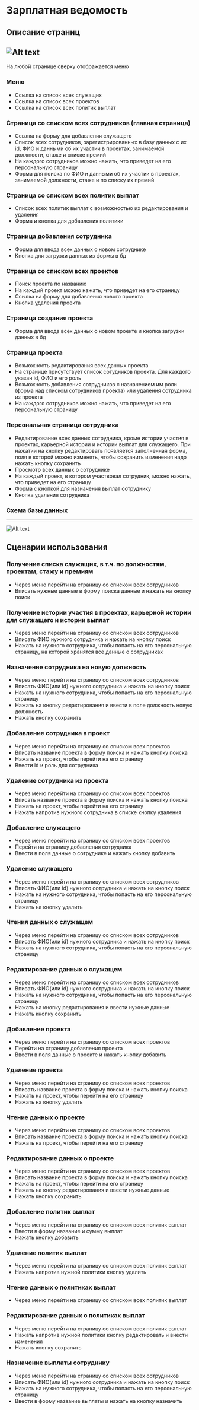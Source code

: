 Зарплатная ведомость
=======================
Описание страниц
-----------------------
![Alt text](docs/navigation.png)
-----------------------
На любой странице сверху отображается меню
### Меню
- Ссылка на список всех служащих
- Ссылка на список всех проектов
- Ссылка на список всех политик выплат
### Страница со списком всех сотрудников (главная страница) 
- Ссылка на форму для добавления служащего
- Список всех сотрудников, зарегистрированных в базу данных с их id, ФИО и данными об их участии в проектах, занимаемой должности, стаже и списке премий
- На каждого сотрудников можно нажать, что приведет на его персональную страницу
- Форма для поиска по ФИО и данными об их участии в проектах, занимаемой должности, стаже и по списку их премий
### Страница со списком всех политик выплат
- Список всех политик выплат с возможностью их редактирования и удаления
- Форма и кнопка для добавления политики
### Страница добавления сотрудника
- Форма для ввода всех данных о новом сотруднике
- Кнопка для загрузки данных из формы в бд
### Страница со списком всех проектов
- Поиск проекта по названию
- На каждый проект можно нажать, что приведет на его страницу
- Ссылка на форму для добавления нового проекта
- Кнопка удаления проекта
### Страница создания проекта
- Форма для ввода всех данных о новом проекте и кнопка загрузки данных в бд
### Страница проекта
- Возможность редактирования всех данных проекта
- На странице присутствует список сотудников проекта. Для каждого указан id, ФИО и его роль
- Возможность добавления сотрудников с назначением им роли (форма над списком сотрудников проекта) или удаления сотрудника из проекта
- На каждого сотрудников можно нажать, что приведет на его персональную страницу
### Персональная страница сотрудника
- Редактирование всех данных сотрудника, кроме истории участия в проектах, карьерной истории и истории выплат для служащего. При нажатии на кнопку редактировать появляется заполненная форма, поля в которой можно изменять, чтобы сохранить изменения надо нажать кнопку сохранить
- Просмотр всех данных о сотруднике
- На каждый проект, в котором участвовал сотрудник, можно нажать, что приведет на его страницу
- Форма с кнопкой для назначения выплат сотруднику
- Кнопка удаления сотрудника
### Схема базы данных
-----------------
![Alt text](docs/db_schema.png)

Сценарии использования
----------------------
### Получение списка служащих, в т.ч. по должностям, проектам, стажу и премиям
- Через меню перейти на страницу со списком всех сотрудников
- Вписать нужные данные в форму поиска данные и нажать на кнопку поиск
### Получение истории участия в проектах, карьерной истории для служащего и истории выплат
- Через меню перейти на страницу со списком всех сотрудников
- Вписать ФИО нужного сотрудника и нажать на кнопку поиск
- Нажать на нужного сотрудника, чтобы попасть на его персональную страницу, на которой хранятся все данные о сотрудниках
### Назначение сотрудника на новую должность
- Через меню перейти на страницу со списком всех сотрудников
- Вписать ФИО(или id) нужного сотрудника и нажать на кнопку поиск
- Нажать на нужного сотрудника, чтобы попасть на его персональную страницу
- Нажать на кнопку редактирования и ввести в поле должность новую должность
- Нажать кнопку сохранить
### Добавление сотрудника в проект
- Через меню перейти на страницу со списком всех проектов
- Вписать название проекта в форму поиска и нажать кнопку поиска
- Нажать на проект, чтобы перейти на его страницу
- Ввести id и роль для сотрудника
### Удаление сотрудника из проекта
- Через меню перейти на страницу со списком всех проектов
- Вписать название проекта в форму поиска и нажать кнопку поиска
- Нажать на проект, чтобы перейти на его страницу
- Нажать напротив нужного сотрудника в списке кнопку удаления
### Добавление служащего
- Через меню перейти на страницу со списком всех проектов
- Перейти на страницу добавления сотрудника
- Ввести в поля данные о сотруднике и нажать кнопку добавить
### Удаление служащего
- Через меню перейти на страницу со списком всех сотрудников
- Вписать ФИО(или id) нужного сотрудника и нажать на кнопку поиск
- Нажать на нужного сотрудника, чтобы попасть на его персональную страницу
- Нажать на кнопку удалить
### Чтения данных о служащем
- Через меню перейти на страницу со списком всех сотрудников
- Вписать ФИО(или id) нужного сотрудника и нажать на кнопку поиск
- Нажать на нужного сотрудника, чтобы попасть на его персональную страницу
### Редактирование данных о служащем
- Через меню перейти на страницу со списком всех сотрудников
- Вписать ФИО(или id) нужного сотрудника и нажать на кнопку поиск
- Нажать на нужного сотрудника, чтобы попасть на его персональную страницу
- Нажать на кнопку редактирования и ввести нужные данные
- Нажать кнопку сохранить
### Добавление проекта
- Через меню перейти на страницу со списком всех проектов
- Перейти на страницу добавления проекта
- Ввести в поля данные о проекте и нажать кнопку добавить
### Удаление проекта
- Через меню перейти на страницу со списком всех проектов
- Вписать название проекта в форму поиска и нажать кнопку поиска
- Нажать на проект, чтобы перейти на его страницу
- Нажать на кнопку удалить
### Чтение данных о проекте
- Через меню перейти на страницу со списком всех проектов
- Вписать название проекта в форму поиска и нажать кнопку поиска
- Нажать на проект, чтобы перейти на его страницу
### Редактирование данных о проекте
- Через меню перейти на страницу со списком всех проектов
- Вписать название проекта в форму поиска и нажать кнопку поиска
- Нажать на проект, чтобы перейти на его страницу
- Нажать на кнопку редактирования и ввести нужные данные
- Нажать кнопку сохранить
### Добавление политик выплат
- Через меню перейти на страницу со списком всех политик выплат
- Ввести в форму название и сумму выплат
- Нажать кнопку добавить
### Удаление политик выплат
- Через меню перейти на страницу со списком всех политик выплат
- Нажать напротив нужной политики кнопку удалить
### Чтение данных о политиках выплат
- Через меню перейти на страницу со списком всех политик выплат
### Редактирование данных о политиках выплат
- Через меню перейти на страницу со списком всех политик выплат
- Нажать напротив нужной политики кнопку редактировать и внести изменения
- Нажать кнопку сохранить
### Назначение выплаты сотруднику
- Через меню перейти на страницу со списком всех сотрудников
- Вписать ФИО(или id) нужного сотрудника и нажать на кнопку поиск
- Нажать на нужного сотрудника, чтобы попасть на его персональную страницу
- Ввести в форму название выплаты и нажать на кнопку назначить
